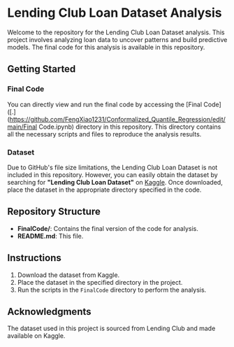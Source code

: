 # Lending Club Loan Dataset Analysis

Welcome to the repository for the Lending Club Loan Dataset analysis. This project involves analyzing loan data to uncover patterns and build predictive models. The final code for this analysis is available in this repository.

## Getting Started

### Final Code
You can directly view and run the final code by accessing the [Final Code]([.](https://github.com/FengXiao1231/Conformalized_Quantile_Regression/edit/main/Final Code.ipynb) directory in this repository. This directory contains all the necessary scripts and files to reproduce the analysis results.

### Dataset
Due to GitHub's file size limitations, the Lending Club Loan Dataset is not included in this repository. However, you can easily obtain the dataset by searching for **"Lending Club Loan Dataset"** on [Kaggle](https://www.kaggle.com/). Once downloaded, place the dataset in the appropriate directory specified in the code.

## Repository Structure
- **FinalCode/**: Contains the final version of the code for analysis.
- **README.md**: This file.

## Instructions
1. Download the dataset from Kaggle.
2. Place the dataset in the specified directory in the project.
3. Run the scripts in the `FinalCode` directory to perform the analysis.

## Acknowledgments
The dataset used in this project is sourced from Lending Club and made available on Kaggle.
